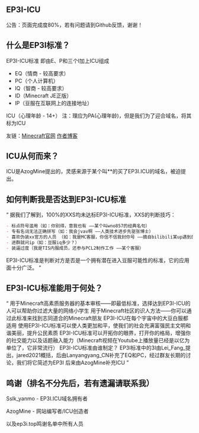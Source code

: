 ## EP3I-ICU
公告：页面完成度80%，若有问题请到Github反馈，谢谢！

## 什么是EP3I标准？
EP3I-ICU标准 即由E、P和三个I加上ICU组成


- EQ（情商 - 较高要求）
- PC（个人计算机）
- IQ（智商 - 较高要求）
- ID（Minecraft JE正版）
- IP（豆服在互联网上的连接地址）

ICU（心理年龄 - 14+）
注：理应为PA(心理年龄)，但是我们为了迎合域名，将其标为ICU

友链：[Minecraft官网](www.minecraft.net) [作者博客](www.ictwebsite.xyz)

## ICU从何而来？
ICU是AzogMine提出的，灵感来源于某个叫\*\*的买了EP3I.ICU的域名，被迫提出。

## 如何判断我是否达到EP3I-ICU标准
“ 据我们了解到，100%的XXS均未达标EP3I-ICU标准，XXS的判断技巧：

```markdown
- 标点符号滥用（如：你别得，意我也有 ——某个叫wno857的经典名句）
- 专有名词无法正确拼写（如：我会jvav啊 ——人类技术进步先驱张博士）
- 喜欢伪装xx官方的人员 （如：我是MC客服，你信不信我封你号 ——摘自bilibili某up遇到的小学生）
- 进群就问ip（如：豆服iq多少？）
- 装逼过度（我是TIS内服成员，还参与PCL2制作工作 ——某个客服）
```
EP3I-ICU标准是判断对方是否是一个拥有潜在进入豆服可能性的标准，它的应用面十分广泛。 ”

## EP3I-ICU标准能用于何处？
“ 用于Minecraft高素质服务器的基本审核——即最低标准，选择达到EP3I-ICU的人可以帮助你过滤大量的网络小学生
用于Minecraft社区的识人方法——你可以通过此标准来找到志同道合的Minecraft朋友
EP3I-ICU在每个宇宙中的大豆白服都适用
使用EP3I-ICU标准可以使人类更加和平，使我们的社会充满富强民主文明和谐美丽，提升公民素质
EP3I-ICU标准可以开拓你的眼界，打开你的格局，增强你的社交能力以及话题融入能力（Minecraft视频在Youtube上播放量已经是以亿为单位了，它非常流行）
EP3I-ICU标准由谁制定？
EP3I标准中的3I由Lei_Fang_提出，jared2021概括，后由Lanyangyang_CN补充了EQ和PC，经过群友长期的讨论，我们将它简述为EP3I
后来由AzogMine补充ICU ”


## 鸣谢（排名不分先后，若有遗漏请联系我）
Sslk_yanmo - EP3I.ICU域名拥有者

AzogMine - 网站编写者/ICU创造者

以及ep3i.top鸣谢名单中所有人员
